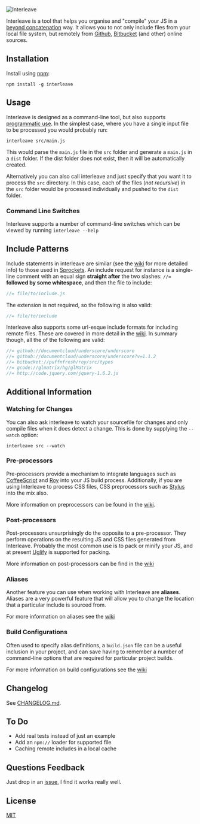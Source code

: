 <img src="https://github.com/DamonOehlman/interleave/raw/master/assets/interleave-logo.png " title="Interleave" />

Interleave is a tool that helps you organise and "compile" your JS in a [beyond concatenation](http://www.distractable.net/coding/javascript-builds-beyond-concatenation) way.  It allows you to not only include files from your local file system, but remotely from [Github](http://github.com/), [Bitbucket](http://bitbucket.org) (and other) online sources.

## Installation

Install using [npm](http://npmjs.org/):

`npm install -g interleave`

## Usage

Interleave is designed as a command-line tool, but also supports [programmatic use](https://github.com/DamonOehlman/interleave/wiki/Programmatic-Use).  In the simplest case, where you have a single input file to be processed you would probably run:

```
interleave src/main.js
```

This would parse the `main.js` file in the `src` folder and generate a `main.js` in a `dist` folder.  If the dist folder does not exist, then it will be automatically created.

Alternatively you can also call interleave and just specify that you want it to process the `src` directory.  In this case, each of the files (_not recursive_) in the `src` folder would be processed individually and pushed to the `dist` folder.

### Command Line Switches

Interleave supports a number of command-line switches which can be viewed by running `interleave --help`

## Include Patterns

Include statements in interleave are similar (see the [wiki](https://github.com/DamonOehlman/interleave/wiki/Include-Patterns) for more detailed info) to those used in [Sprockets](http://getsprockets.com/).  An include request for instance is a single-line comment with an equal sign __straight after__ the two slashes: `//=` __followed by some whitespace__, and then the file to include:

```js
//= file/to/include.js
```

The extension is not required, so the following is also valid:

```js
//= file/to/include
```

Interleave also supports some url-esque include formats for including remote files.  These are covered in more detail in the [wiki](https://github.com/DamonOehlman/interleave/wiki/Include-Patterns).  In summary though, all the of the following are valid:

```js
//= github://documentcloud/underscore/underscore
//= github://documentcloud/underscore/underscore?v=1.1.2
//= bitbucket://puffnfresh/roy/src/types
//= gcode://glmatrix/hg/glMatrix
//= http://code.jquery.com/jquery-1.6.2.js
```

## Additional Information

### Watching for Changes

You can also ask interleave to watch your sourcefile for changes and only compile files when it does detect a change.  This is done by supplying the `--watch` option:

```
interleave src --watch
```

### Pre-processors

Pre-processors provide a mechanism to integrate languages such as [CoffeeScript](http://coffeescript.org) and [Roy](http://roy.brianmckenna.org/) into your JS build process.  Additionally, if you are using Interleave to process CSS files, CSS preprocessors such as [Stylus](http://learnboost.github.com/stylus/) into the mix also.

More information on preprocessors can be found in the [wiki](https://github.com/DamonOehlman/interleave/wiki/Preprocessors).

### Post-processors

Post-processors unsurprisingly do the opposite to a pre-processor.  They perform operations on the resulting JS and CSS files generated from Interleave.  Probably the most common use is to pack or minify your JS, and at present [Uglify](https://github.com/mishoo/UglifyJS) is supported for packing.

More information on post-processors can be find in the [wiki](https://github.com/DamonOehlman/interleave/wiki/Postprocessors)

### Aliases

Another feature you can use when working with Interleave are __aliases__.  Aliases are a very powerful feature that will allow you to change the location that a particular include is sourced from. 

For more information on aliases see the [wiki](https://github.com/DamonOehlman/interleave/wiki/Aliases)

### Build Configurations

Often used to specify alias definitions, a `build.json` file can be a useful inclusion in your project, and can save having to remember a number of command-line options that are required for particular project builds.

For more information on build configurations see the [wiki](https://github.com/DamonOehlman/interleave/wiki/Build-Configurations)

## Changelog

See [CHANGELOG.md](https://github.com/DamonOehlman/interleave/blob/master/CHANGELOG.md).

## To Do

- Add real tests instead of just an example
- Add an `npm://` loader for supported file
- Caching remote includes in a local cache

## Questions Feedback

Just drop in an [issue](https://github.com/DamonOehlman/interleave/issues), I find it works really well.

## License

[MIT](https://github.com/DamonOehlman/interleave/blob/master/LICENSE.md)